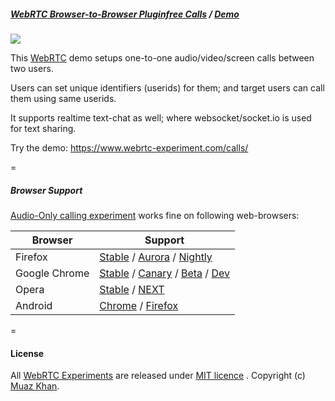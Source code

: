 ##### [WebRTC Browser-to-Browser Pluginfree Calls](https://github.com/muaz-khan/WebRTC-Experiment/tree/master/realtime-pluginfree-calls) / [Demo](https://www.webrtc-experiment.com/calls/)

<img src="https://www.webrtc-experiment.com/images/WebRTC-plugin-free-calls.png" />

This [WebRTC](https://www.webrtc-experiment.com/) demo setups one-to-one audio/video/screen calls between two users.

Users can set unique identifiers (userids) for them; and target users can call them using same userids.

It supports realtime text-chat as well; where websocket/socket.io is used for text sharing.

Try the demo: https://www.webrtc-experiment.com/calls/

=

##### Browser Support

[Audio-Only calling experiment](https://www.webrtc-experiment.com/calls/) works fine on following web-browsers:

| Browser        | Support           |
| ------------- |-------------|
| Firefox | [Stable](http://www.mozilla.org/en-US/firefox/new/) / [Aurora](http://www.mozilla.org/en-US/firefox/aurora/) / [Nightly](http://nightly.mozilla.org/) |
| Google Chrome | [Stable](https://www.google.com/intl/en_uk/chrome/browser/) / [Canary](https://www.google.com/intl/en/chrome/browser/canary.html) / [Beta](https://www.google.com/intl/en/chrome/browser/beta.html) / [Dev](https://www.google.com/intl/en/chrome/browser/index.html?extra=devchannel#eula) |
| Opera | [Stable](http://www.opera.com/) / [NEXT](http://www.opera.com/computer/next)  |
| Android | [Chrome](https://play.google.com/store/apps/details?id=com.chrome.beta&hl=en) / [Firefox](https://play.google.com/store/apps/details?id=org.mozilla.firefox) |

=

#### License

All [WebRTC Experiments](https://www.webrtc-experiment.com/) are released under [MIT licence](https://www.webrtc-experiment.com/licence/) . Copyright (c) [Muaz Khan](https://plus.google.com/+MuazKhan).
